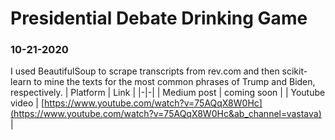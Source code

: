 # Presidential Debate Drinking Game

### 10-21-2020
I used BeautifulSoup to scrape transcripts from rev.com and then scikit-learn to mine the texts for the most common phrases of Trump and Biden, respectively.
| Platform | Link |
|-|-|
| Medium post | coming soon |
| Youtube video | [https://www.youtube.com/watch?v=75AQqX8W0Hc](https://www.youtube.com/watch?v=75AQqX8W0Hc&ab_channel=vastava) |
